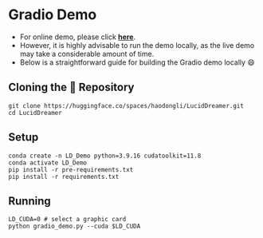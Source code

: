 # Gradio Demo

- For online demo, please click [**here**](https://huggingface.co/spaces/haodongli/LucidDreamer).
- However, it is highly advisable to run the demo locally, as the live demo may take a considerable amount of time.
- Below is a straightforward guide for building the Gradio demo locally :smile:

## Cloning the :hugs: Repository

```shell
git clone https://huggingface.co/spaces/haodongli/LucidDreamer.git
cd LucidDreamer
```

## Setup

```shell
conda create -n LD_Demo python=3.9.16 cudatoolkit=11.8
conda activate LD_Demo
pip install -r pre-requirements.txt
pip install -r requirements.txt
```

## Running

```shell
LD_CUDA=0 # select a graphic card
python gradio_demo.py --cuda $LD_CUDA
```
